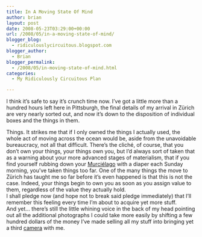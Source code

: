```yaml
---
title: In A Moving State Of Mind
author: brian
layout: post
date: 2008-05-23T03:29:00+00:00
url: /2008/05/in-a-moving-state-of-mind/
blogger_blog:
  - ridiculouslycircuitous.blogspot.com
blogger_author:
  - Brian
blogger_permalink:
  - /2008/05/in-moving-state-of-mind.html
categories:
  - My Ridiculously Circuitous Plan

---
```

I think it&#8217;s safe to say it&#8217;s crunch time now. I&#8217;ve got a little more than a hundred hours left here in Pittsburgh, the final details of my arrival in Zürich are very nearly sorted out, and now it&#8217;s down to the disposition of individual boxes and the things in them.

<div>
</div>

<div>
  Things. It strikes me that if I only owned the things I <span>actually used</span>, the whole act of moving across the ocean would be, aside from the unavoidable bureaucracy, not all that difficult. There&#8217;s the cliché, of course, that you don&#8217;t own your things, your things own you, but I&#8217;d always sort of taken that as a warning about your more advanced stages of materialism, that if you find yourself rubbing down your <a href="http://en.wikipedia.org/wiki/Lamborghini_Murci%C3%A9lago">Murciélago</a> with a diaper each Sunday morning, you&#8217;ve taken things too far. One of the many things the move to Zürich has taught me so far <span>before it&#8217;s even happened</span> is that this is not the case. Indeed, your things begin to own you as soon as you assign value to them, regardless of the value they actually hold.
</div>

<div>
</div>

<div>
  I shall pledge now (and hope not to break said pledge immediately) that I&#8217;ll remember this feeling every time I&#8217;m about to acquire yet more stuff.
</div>

<div>
</div>

<div>
  And yet&#8230; there&#8217;s still the little whining voice in the back of my head pointing out all the additional photographs I could take more easily by shifting a few hundred dollars of the money I&#8217;ve made selling all my stuff into bringing yet a third <a href="http://www.dpreview.com/reviews/canonG9/">camera</a> with me.
</div>